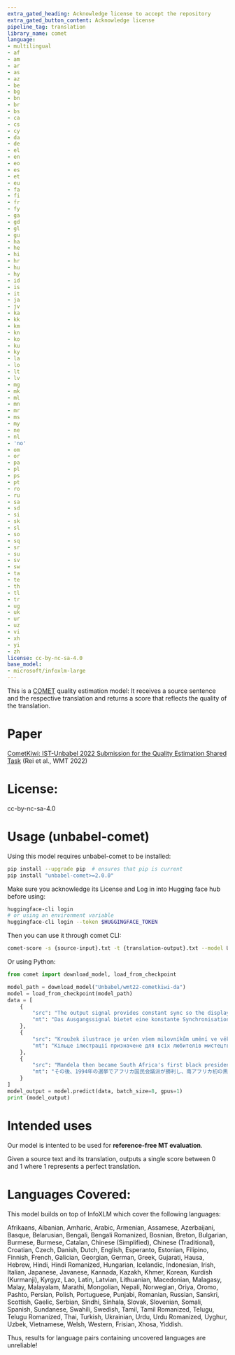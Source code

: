 ```yaml
---
extra_gated_heading: Acknowledge license to accept the repository
extra_gated_button_content: Acknowledge license
pipeline_tag: translation
library_name: comet
language:
- multilingual
- af
- am
- ar
- as
- az
- be
- bg
- bn
- br
- bs
- ca
- cs
- cy
- da
- de
- el
- en
- eo
- es
- et
- eu
- fa
- fi
- fr
- fy
- ga
- gd
- gl
- gu
- ha
- he
- hi
- hr
- hu
- hy
- id
- is
- it
- ja
- jv
- ka
- kk
- km
- kn
- ko
- ku
- ky
- la
- lo
- lt
- lv
- mg
- mk
- ml
- mn
- mr
- ms
- my
- ne
- nl
- 'no'
- om
- or
- pa
- pl
- ps
- pt
- ro
- ru
- sa
- sd
- si
- sk
- sl
- so
- sq
- sr
- su
- sv
- sw
- ta
- te
- th
- tl
- tr
- ug
- uk
- ur
- uz
- vi
- xh
- yi
- zh
license: cc-by-nc-sa-4.0
base_model:
- microsoft/infoxlm-large
---
```


This is a [COMET](https://github.com/Unbabel/COMET) quality estimation model: It receives a source sentence and the respective translation and returns a score that reflects the quality of the translation.

# Paper

[CometKiwi: IST-Unbabel 2022 Submission for the Quality Estimation Shared Task](https://aclanthology.org/2022.wmt-1.60) (Rei et al., WMT 2022)

# License:

cc-by-nc-sa-4.0

# Usage (unbabel-comet)

Using this model requires unbabel-comet to be installed:

```bash
pip install --upgrade pip  # ensures that pip is current 
pip install "unbabel-comet>=2.0.0"
```

Make sure you acknowledge its License and Log in into Hugging face hub before using:

```bash
huggingface-cli login
# or using an environment variable
huggingface-cli login --token $HUGGINGFACE_TOKEN
```

Then you can use it through comet CLI:

```bash
comet-score -s {source-input}.txt -t {translation-output}.txt --model Unbabel/wmt22-cometkiwi-da
```

Or using Python:

```python
from comet import download_model, load_from_checkpoint

model_path = download_model("Unbabel/wmt22-cometkiwi-da")
model = load_from_checkpoint(model_path)
data = [
    {
        "src": "The output signal provides constant sync so the display never glitches.",
        "mt": "Das Ausgangssignal bietet eine konstante Synchronisation, so dass die Anzeige nie stört."
    },
    {
        "src": "Kroužek ilustrace je určen všem milovníkům umění ve věku od 10 do 15 let.",
        "mt": "Кільце ілюстрації призначене для всіх любителів мистецтва у віці від 10 до 15 років."
    },
    {
        "src": "Mandela then became South Africa's first black president after his African National Congress party won the 1994 election.",
        "mt": "その後、1994年の選挙でアフリカ国民会議派が勝利し、南アフリカ初の黒人大統領となった。"
    }
]
model_output = model.predict(data, batch_size=8, gpus=1)
print (model_output)
```

# Intended uses

Our model is intented to be used for **reference-free MT evaluation**. 

Given a source text and its translation, outputs a single score between 0 and 1 where 1 represents a perfect translation. 

# Languages Covered:

This model builds on top of InfoXLM which cover the following languages:

Afrikaans, Albanian, Amharic, Arabic, Armenian, Assamese, Azerbaijani, Basque, Belarusian, Bengali, Bengali Romanized, Bosnian, Breton, Bulgarian, Burmese, Burmese, Catalan, Chinese (Simplified), Chinese (Traditional), Croatian, Czech, Danish, Dutch, English, Esperanto, Estonian, Filipino, Finnish, French, Galician, Georgian, German, Greek, Gujarati, Hausa, Hebrew, Hindi, Hindi Romanized, Hungarian, Icelandic, Indonesian, Irish, Italian, Japanese, Javanese, Kannada, Kazakh, Khmer, Korean, Kurdish (Kurmanji), Kyrgyz, Lao, Latin, Latvian, Lithuanian, Macedonian, Malagasy, Malay, Malayalam, Marathi, Mongolian, Nepali, Norwegian, Oriya, Oromo, Pashto, Persian, Polish, Portuguese, Punjabi, Romanian, Russian, Sanskri, Scottish, Gaelic, Serbian, Sindhi, Sinhala, Slovak, Slovenian, Somali, Spanish, Sundanese, Swahili, Swedish, Tamil, Tamil Romanized, Telugu, Telugu Romanized, Thai, Turkish, Ukrainian, Urdu, Urdu Romanized, Uyghur, Uzbek, Vietnamese, Welsh, Western, Frisian, Xhosa, Yiddish.

Thus, results for language pairs containing uncovered languages are unreliable!
